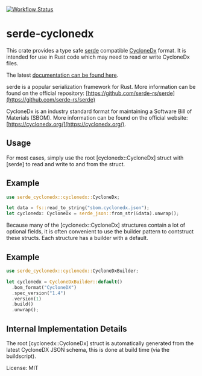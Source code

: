 [![Workflow Status](https://github.com/psastras/sbom-rs/workflows/main/badge.svg)](https://github.com/psastras/sbom-rs/actions?query=workflow%3A%22main%22)

# serde-cyclonedx

This crate provides a type safe [serde](https://serde.rs/) compatible
[CycloneDx](https://cyclonedx.org/) format. It is intended for use
in Rust code which may need to read or write CycloneDx files.

The latest [documentation can be found here](https://docs.rs/serde_cyclonedx).

serde is a popular serialization framework for Rust. More information can be
found on the official repository:
[https://github.com/serde-rs/serde](https://github.com/serde-rs/serde)

CycloneDx is an industry standard format for maintaining a Software Bill of Materials (SBOM). More information can be found on
the official website:
[https://cyclonedx.org/](https://cyclonedx.org/).

## Usage

For most cases, simply use the root [cyclonedx::CycloneDx] struct with [serde] to read
and write to and from the struct.

## Example

```rust
use serde_cyclonedx::cyclonedx::CycloneDx;

let data = fs::read_to_string("sbom.cyclonedx.json");
let cyclonedx: CycloneDx = serde_json::from_str(&data).unwrap();
```

Because many of the [cyclonedx::CycloneDx] structures contain a lot of optional fields,
it is often convenient to use the builder pattern to contstruct these structs.
Each structure has a builder with a default.

## Example

```rust
use serde_cyclonedx::cyclonedx::CycloneDxBuilder;

let cyclonedx = CycloneDxBuilder::default()
  .bom_format("CycloneDX")
  .spec_version("1.4")
  .version(1)
  .build()
  .unwrap();
```

## Internal Implementation Details

The root [cyclonedx::CycloneDx] struct is automatically generated from the latest CycloneDX
JSON schema, this is done at build time (via the buildscript).

License: MIT
